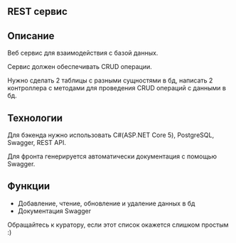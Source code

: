 ## REST сервис

## Описание
Веб сервис для взаимодействия с базой данных.

Сервис должен обеспечивать CRUD операции.

Нужно сделать 2 таблицы с разными сущностями в бд, написать 2 контроллера с методами для проведения CRUD операций с данными в бд.

## Технологии

Для бэкенда нужно использовать С#(ASP.NET Core 5), PostgreSQL, Swagger, REST API.

Для фронта генерируется автоматически документация с помощью Swagger.

## Функции

- Добавление, чтение, обновление и удаление данных в бд
- Документация Swagger

 Обращайтесь к куратору, если этот список окажется слишком простым :)
